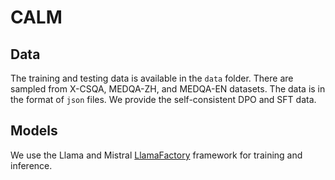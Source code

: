 # CALM

## Data

The training and testing data is available in the `data` folder. There are sampled from X-CSQA, MEDQA-ZH, and MEDQA-EN datasets. The data is in the format of `json` files. We provide the self-consistent DPO and SFT data.

## Models

We use the Llama and Mistral [LlamaFactory](https://github.com/hiyouga/LLaMA-Factory) framework for training and inference.